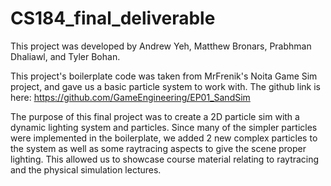 # CS184_final_deliverable

This project was developed by Andrew Yeh, Matthew Bronars, Prabhman Dhaliawl, and Tyler Bohan.

This project's boilerplate code was taken from MrFrenik's Noita Game Sim project, and gave us a basic particle system to work with. 
The github link is here: https://github.com/GameEngineering/EP01_SandSim

The purpose of this final project was to create a 2D particle sim with a dynamic lighting system and particles. Since many of the simpler particles were implemented in the boilerplate, 
we added 2 new complex particles to the system as well as some raytracing aspects to give the scene proper lighting. This allowed us to showcase course material relating to 
raytracing and the physical simulation lectures. 
